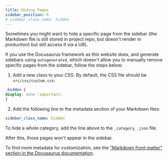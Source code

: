 ```yaml
---
title: Hiding Pages
sidebar_position: 6
# sidebar_class_name: hidden
---
```


Sometimes you might want to hide a specific page from the sidebar (the Markdown file is still stored in project repo, but doesn't render in production) but still access it via a URL.

If you use the Docusaurus framework as this website does, and generate sidebars using `autogenerated`, which doesn't allow you to manually remove specific pages from the sidebar, follow the steps below:

1. Add a new class to your CSS. By default, the CSS file should be `src/css/custom.css`:

  ```css
  .hidden {
  display: none !important;
  }
  ```

2. Add the following line to the metadata section of your Markdown files:

  ```yml
  sidebar_class_name: hidden
  ```

  To hide a whole category, add the line above to the `_category_.json` file.

After this, those pages won't appear in the sidebar.

To find more metadata for customization, see the ["Markdown front matter" section in the Docusaurus documentation](https://docusaurus.io/docs/api/plugins/@docusaurus/plugin-content-docs#markdown-front-matter).
